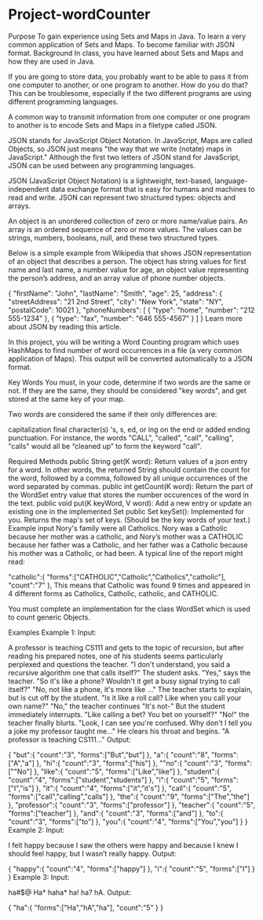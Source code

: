 # Project-wordCounter

Purpose
To gain experience using Sets and Maps in Java.
To learn a very common application of Sets and Maps.
To become familiar with JSON format.
Background
In class, you have learned about Sets and Maps and how they are used in Java.

If you are going to store data, you probably want to be able to pass it from one computer to another, or one program to another. How do you do that? This can be troublesome, especially if the two different programs are using different programming languages.

A common way to transmit information from one computer or one program to another is to encode Sets and Maps in a filetype called JSON.

JSON stands for JavaScript Object Notation. In JavaScript, Maps are called Objects, so JSON just means "the way that we write (notate) maps in JavaScript." Although the first two letters of JSON stand for JavaScript, JSON can be used between any programming languages.

JSON (JavaScript Object Notation) is a lightweight, text-based, language-independent data exchange format that is easy for humans and machines to read and write. JSON can represent two structured types: objects and arrays.

An object is an unordered collection of zero or more name/value pairs.
An array is an ordered sequence of zero or more values.
The values can be strings, numbers, booleans, null, and these two structured types.

Below is a simple example from Wikipedia that shows JSON representation of an object that describes a person. The object has string values for first name and last name, a number value for age, an object value representing the person’s address, and an array value of phone number objects.

{
    "firstName": "John",
    "lastName": "Smith",
    "age": 25,
    "address": {
        "streetAddress": "21 2nd Street",
        "city": "New York",
        "state": "NY",
        "postalCode": 10021
    },
    "phoneNumbers": [
        {
            "type": "home",
            "number": "212 555-1234"
        },
        {
            "type": "fax",
            "number": "646 555-4567" 
        }
    ] 
}
Learn more about JSON by reading this article.

In this project, you will be writing a Word Counting program which uses HashMaps to find number of word occurrences in a file (a very common application of Maps). This output will be converted automatically to a JSON format.

Key Words
You must, in your code, determine if two words are the same or not. If they are the same, they should be considered "key words", and get stored at the same key of your map.

Two words are considered the same if their only differences are:

capitalization
final character(s) 's, s, ed, or ing on the end
or added ending punctuation.
For instance, the words "CALL", "called", "call", "calling", "calls" would all be “cleaned up” to form the keyword "call".

Required Methods
public String get(K word):
Return values of a json entry for a word.
In other words, the returned String should contain the count for the word, followed by a comma, followed by all unique occurrences of the word separated by commas.
public int getCount(K word):
Return the part of the WordSet entry value that stores the number occurences of the word in the text.
public void put(K keyWord, V word):
Add a new entry or update an existing one in the implemented Set
public Set<K> keySet():
Implemented for you.
Returns the map's set of keys. (Should be the key words of your text.)
Example input
Nory's family were all Catholics. Nory was a Catholic because her mother was a catholic, and Nory’s mother was a CATHOLIC because her father was a Catholic, and her father was a Catholic because his mother was a Catholic, or had been.
A typical line of the report might read:

"catholic":{
    "forms":["CATHOLIC","Catholic","Catholics","catholic"],
    "count":"7"
},
This means that Catholic was found 9 times and appeared in 4 different forms as Catholics, Catholic, catholic, and CATHOLIC.

You must complete an implementation for the class WordSet which is used to count generic Objects.

Examples
Example 1:
Input:

A professor is teaching CS111 and gets to the topic of recursion, but after reading his prepared notes, one of his students seems particularly perplexed and questions the teacher.
"I don't understand, you said a recursive algorithm one that calls itself?" The student asks.
"Yes," says the teacher.
"So it's like a phone? Wouldn't it get a busy signal trying to call itself?"
"No, not like a phone, it's more like ..." The teacher starts to explain, but is cut off by the student.
"Is it like a roll call? Like when you call your own name?"
"No," the teacher continues "It's not-"
But the student immediately interrupts.
"Like calling a bet? You bet on yourself?"
"No!" the teacher finally blurts. "Look, I can see you're confused. Why don't I tell you a joke my professor taught me..."
He clears his throat and begins.
"A professor is teaching CS111..."
Output:

{
    "but":{
        "count":"3",
        "forms":["But","but"]
    },
    "a":{
        "count":"8",
        "forms":["A","a"]
    },
    "hi":{
        "count":"3",
        "forms":["his"]
    },
    "\"no":{
        "count":"3",
        "forms":["\"No"]
    },
    "like":{
        "count":"5",
        "forms":["Like","like"]
    },
    "student":{
        "count":"4",
        "forms":["student","students"]
    },
    "i":{
        "count":"5",
        "forms":["I","is"]
    },
    "it":{
        "count":"4",
        "forms":["it","it's"]
    },
    "call":{
        "count":"5",
        "forms":["call","calling","calls"]
    },
    "the":{
        "count":"9",
        "forms":["The","the"]
    },
    "professor":{
        "count":"3",
        "forms":["professor"]
    },
    "teacher":{
        "count":"5",
        "forms":["teacher"]
    },
    "and":{
        "count":"3",
        "forms":["and"]
    },
    "to":{
        "count":"3",
        "forms":["to"]
    },
    "you":{
        "count":"4",
        "forms":["You","you"]
    }
}
Example 2:
Input:

I felt happy because I saw the others were happy and because I knew I should feel happy, but I wasn’t really happy.
Output:

{
    "happy":{
        "count":"4",
        "forms":["happy"]
    },
    "i":{
        "count":"5",
        "forms":["I"]
    }
}
Example 3:
Input:

ha#$@ Ha* haha* ha! ha? hA.
Output:

{
    "ha":{
        "forms":["Ha","hA","ha"],
        "count":"5"
    }
}

